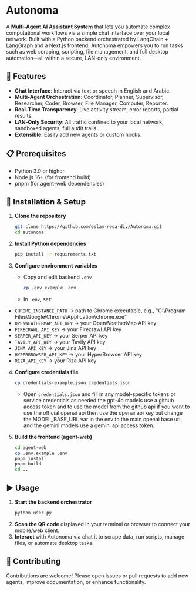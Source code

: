 # Autonoma

A **Multi-Agent AI Assistant System** that lets you automate complex computational workflows via a simple chat interface over your local network. Built with a Python backend orchestrated by LangChain + LangGraph and a Next.js frontend, Autonoma empowers you to run tasks such as web scraping, scripting, file management, and full desktop automation—all within a secure, LAN-only environment.

## 🚀 Features

- **Chat Interface**: Interact via text or speech in English and Arabic.
- **Multi-Agent Orchestration**: Coordinator, Planner, Supervisor, Researcher, Coder, Browser, File Manager, Computer, Reporter.
- **Real‐Time Transparency**: Live activity stream, error reports, partial results.
- **LAN‐Only Security**: All traffic confined to your local network, sandboxed agents, full audit trails.
- **Extensible**: Easily add new agents or custom hooks.

## 📋 Prerequisites

- Python 3.9 or higher
- Node.js 16+ (for frontend build)
- pnpm (for agent-web dependencies)

## 🔧 Installation & Setup

1. **Clone the repository**

   ```bash
   git clone https://github.com/eslam-reda-div/Autonoma.git
   cd autonoma
   ```

2. **Install Python dependencies**

   ```bash
   pip install -r requirements.txt
   ```

3. **Configure environment variables**

   - Copy and edit backend `.env`
     ```bash
     cp .env.example .env
     ```
   - In `.env`, set:

- `CHROME_INSTANCE_PATH` → path to Chrome executable, e.g., "C:\Program Files\Google\Chrome\Application\chrome.exe"
- `OPENWEATHERMAP_API_KEY` → your OpenWeatherMap API key
- `FIRECRAWL_API_KEY` → your Firecrawl API key
- `SERPER_API_KEY` → your Serper API key
- `TAVILY_API_KEY` → your Tavily API key
- `JINA_API_KEY` → your Jina API key
- `HYPERBROWSER_API_KEY` → your HyperBrowser API key
- `RIZA_API_KEY` → your Riza API key

4. **Configure credentials file**

   ```bash
   cp credentials-example.json credentials.json
   ```

   - Open `credentials.json` and fill in any model-specific tokens or service credentials as needed the gpt-4o models use a github access token and to use the model from the github api if you want to use the official openai api then use the openai api key but change the MODEL\_BASE\_URL var in the env to the main openai base url, and the gemini models use a gemini api access token.

5. **Build the frontend (agent-web)**

   ```bash
   cd agent-web
   cp .env.example .env
   pnpm install
   pnpm build
   cd ..
   ```

## ▶️ Usage

1. **Start the backend orchestrator**
   ```bash
   python user.py
   ```
2. **Scan the QR code** displayed in your terminal or browser to connect your mobile/web client.
3. **Interact** with Autonoma via chat it to scrape data, run scripts, manage files, or automate desktop tasks.

## 🤝 Contributing

Contributions are welcome! Please open issues or pull requests to add new agents, improve documentation, or enhance functionality.
